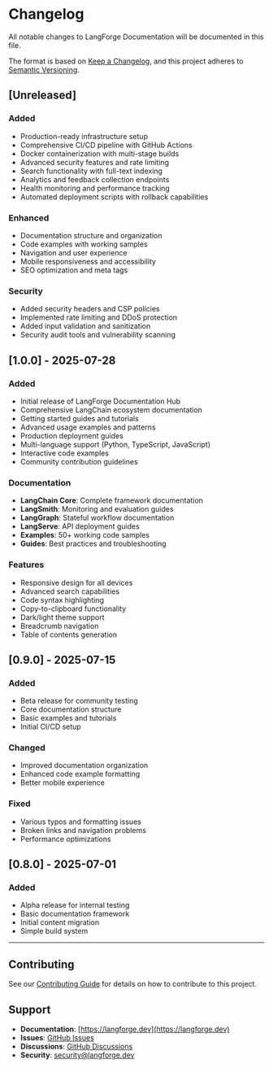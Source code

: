 # Changelog

All notable changes to LangForge Documentation will be documented in this file.

The format is based on [Keep a Changelog](https://keepachangelog.com/en/1.0.0/),
and this project adheres to [Semantic Versioning](https://semver.org/spec/v2.0.0.html).

## [Unreleased]

### Added
- Production-ready infrastructure setup
- Comprehensive CI/CD pipeline with GitHub Actions
- Docker containerization with multi-stage builds
- Advanced security features and rate limiting
- Search functionality with full-text indexing
- Analytics and feedback collection endpoints
- Health monitoring and performance tracking
- Automated deployment scripts with rollback capabilities

### Enhanced
- Documentation structure and organization
- Code examples with working samples
- Navigation and user experience
- Mobile responsiveness and accessibility
- SEO optimization and meta tags

### Security
- Added security headers and CSP policies
- Implemented rate limiting and DDoS protection
- Added input validation and sanitization
- Security audit tools and vulnerability scanning

## [1.0.0] - 2025-07-28

### Added
- Initial release of LangForge Documentation Hub
- Comprehensive LangChain ecosystem documentation
- Getting started guides and tutorials
- Advanced usage examples and patterns
- Production deployment guides
- Multi-language support (Python, TypeScript, JavaScript)
- Interactive code examples
- Community contribution guidelines

### Documentation
- **LangChain Core**: Complete framework documentation
- **LangSmith**: Monitoring and evaluation guides
- **LangGraph**: Stateful workflow documentation
- **LangServe**: API deployment guides
- **Examples**: 50+ working code samples
- **Guides**: Best practices and troubleshooting

### Features
- Responsive design for all devices
- Advanced search capabilities
- Code syntax highlighting
- Copy-to-clipboard functionality
- Dark/light theme support
- Breadcrumb navigation
- Table of contents generation

## [0.9.0] - 2025-07-15

### Added
- Beta release for community testing
- Core documentation structure
- Basic examples and tutorials
- Initial CI/CD setup

### Changed
- Improved documentation organization
- Enhanced code example formatting
- Better mobile experience

### Fixed
- Various typos and formatting issues
- Broken links and navigation problems
- Performance optimizations

## [0.8.0] - 2025-07-01

### Added
- Alpha release for internal testing
- Basic documentation framework
- Initial content migration
- Simple build system

---

## Contributing

See our [Contributing Guide](CONTRIBUTING.md) for details on how to contribute to this project.

## Support

- **Documentation**: [https://langforge.dev](https://langforge.dev)
- **Issues**: [GitHub Issues](https://github.com/0x-Professor/langforge-docs/issues)
- **Discussions**: [GitHub Discussions](https://github.com/0x-Professor/langforge-docs/discussions)
- **Security**: [security@langforge.dev](mailto:security@langforge.dev)